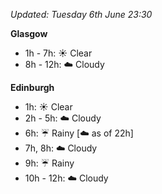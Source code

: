 *Updated: Tuesday 6th June 23:30*

**Glasgow**

* 1h - 7h: :sunny: Clear
* 8h - 12h: :cloud: Cloudy

**Edinburgh**

* 1h: :sunny: Clear
* 2h - 5h: :cloud: Cloudy
* 6h: :umbrella: Rainy [:cloud: as of 22h]
* 7h, 8h: :cloud: Cloudy
* 9h: :umbrella: Rainy
* 10h - 12h: :cloud: Cloudy
